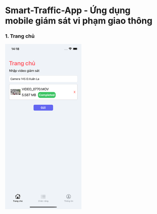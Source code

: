 # Smart-Traffic-App -  Ứng dụng mobile giám sát vi phạm giao thông

### 1. Trang chủ
<img src="https://github.com/TaiTau/Smart-Traffic-App/blob/main/English/Resources/Assets.xcassets/Picture1.imageset/Picture1.png?raw=true" alt="home_page" width="250" />
